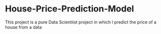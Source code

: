 # House-Price-Prediction-Model
This project is a pure Data Scientiist project in which I predict the price of a house from a data
